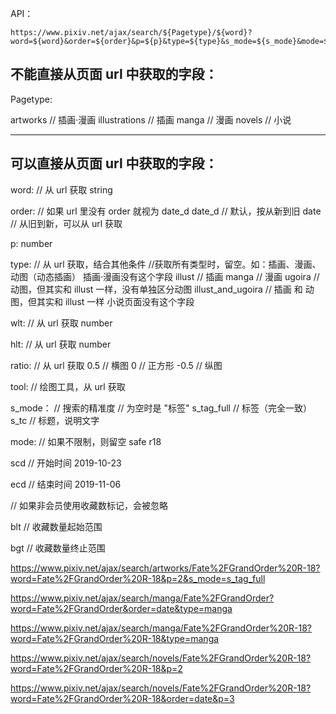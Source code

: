 API：
```
https://www.pixiv.net/ajax/search/${Pagetype}/${word}?word=${word}&order=${order}&p=${p}&type=${type}&s_mode=${s_mode}&mode=${mode}&wlt=${wlt}&hlt=${hlt}&ratio=${ratio}&tool=${tool}&scd=${scd}&ecd=$(ecd)
```

## 不能直接从页面 url 中获取的字段：

Pagetype:

artworks  // 插画·漫画
illustrations // 插画
manga // 漫画
novels  // 小说

------

## 可以直接从页面 url 中获取的字段：

word:   // 从 url 获取
string


order:    // 如果 url 里没有 order 就视为 date_d
date_d  // 默认，按从新到旧
date  // 从旧到新，可以从 url 获取

p:
number

type: // 从 url 获取，结合其他条件
                  //获取所有类型时，留空。如：插画、漫画、动图（动态插画）  插画·漫画没有这个字段
illust            // 插画
manga             // 漫画
ugoira            // 动图，但其实和 illust 一样，没有单独区分动图
illust_and_ugoira // 插画 和 动图，但其实和 illust 一样
小说页面没有这个字段


wlt:    // 从 url 获取
number


hlt:    // 从 url 获取
number


ratio:  // 从 url 获取
0.5  // 横图
0   // 正方形
-0.5  // 纵图

tool: // 绘图工具，从 url 获取

s_mode：  // 搜索的精准度
            // 为空时是 "标签"
s_tag_full  // 标签（完全一致）
s_tc        // 标题，说明文字

mode:
      // 如果不限制，则留空
safe
r18

scd // 开始时间
2019-10-23

ecd  // 结束时间
2019-11-06

// 如果非会员使用收藏数标记，会被忽略

blt   // 收藏数量起始范围

bgt   // 收藏数量终止范围


https://www.pixiv.net/ajax/search/artworks/Fate%2FGrandOrder%20R-18?word=Fate%2FGrandOrder%20R-18&p=2&s_mode=s_tag_full

https://www.pixiv.net/ajax/search/manga/Fate%2FGrandOrder?word=Fate%2FGrandOrder&order=date&type=manga

https://www.pixiv.net/ajax/search/manga/Fate%2FGrandOrder%20R-18?word=Fate%2FGrandOrder%20R-18&type=manga

https://www.pixiv.net/ajax/search/novels/Fate%2FGrandOrder%20R-18?word=Fate%2FGrandOrder%20R-18&p=2

https://www.pixiv.net/ajax/search/novels/Fate%2FGrandOrder%20R-18?word=Fate%2FGrandOrder%20R-18&order=date&p=3